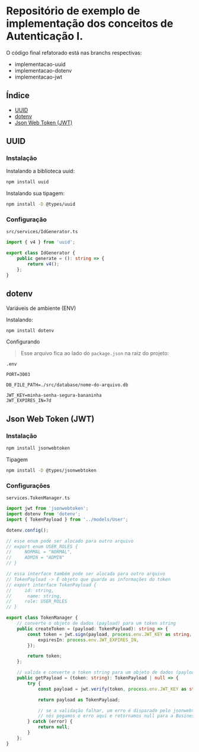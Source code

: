 # Repositório de exemplo de implementação dos conceitos de Autenticação I.

O código final refatorado está nas branchs respectivas:

-   implementacao-uuid
-   implementacao-dotenv
-   implementacao-jwt

## Índice

-   [UUID](#uuid)
-   [dotenv](#dotenv)
-   [Json Web Token (JWT)](#json-web-token-jwt)

## UUID

### Instalação

Instalando a biblioteca uuid:

```bash
npm install uuid
```

Instalando sua tipagem:

```bash
npm install -D @types/uuid
```

### Configuração

`src/services/IdGenerator.ts`

```ts
import { v4 } from 'uuid';

export class IdGenerator {
    public generate = (): string => {
        return v4();
    };
}
```

## dotenv

Variáveis de ambiente (ENV)

Instalando:

```bash
npm install dotenv
```

Configurando

> Esse arquivo fica ao lado do `package.json` na raiz do projeto:

`.env`

```
PORT=3003

DB_FILE_PATH=./src/database/nome-do-arquivo.db

JWT_KEY=minha-senha-segura-bananinha
JWT_EXPIRES_IN=7d
```

## Json Web Token (JWT)

### Instalação

```bash
npm install jsonwebtoken
```

Tipagem

```bash
npm install -D @types/jsonwebtoken
```

### Configurações

`services.TokenManager.ts`

```ts
import jwt from 'jsonwebtoken';
import dotenv from 'dotenv';
import { TokenPayload } from '../models/User';

dotenv.config();

// esse enum pode ser alocado para outro arquivo
// export enum USER_ROLES {
//     NORMAL = "NORMAL",
//     ADMIN = "ADMIN"
// }

// essa interface também pode ser alocada para outro arquivo
// TokenPayload -> É objeto que guarda as informações do token
// export interface TokenPayload {
//     id: string,
// 		name: string,
//     role: USER_ROLES
// }

export class TokenManager {
    // converte o objeto de dados (payload) para um token string
    public createToken = (payload: TokenPayload): string => {
        const token = jwt.sign(payload, process.env.JWT_KEY as string, {
            expiresIn: process.env.JWT_EXPIRES_IN,
        });

        return token;
    };

    // valida e converte o token string para um objeto de dados (payload)
    public getPayload = (token: string): TokenPayload | null => {
        try {
            const payload = jwt.verify(token, process.env.JWT_KEY as string);

            return payload as TokenPayload;

            // se a validação falhar, um erro é disparado pelo jsonwebtoken
            // nós pegamos o erro aqui e retornamos null para a Business saber que falhou
        } catch (error) {
            return null;
        }
    };
}
```
